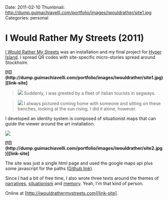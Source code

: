 Date: 2011-02-10
Thumbnail: http://dump.guimachiavelli.com/portfolio/images/iwouldrather/site1.jpg
Categories: personal


# I Would Rather My Streets (2011)

[I Would Rather My Streets][link-site] was an installation and my final project for [Hyper Island](http://hyperisland.com). I spread QR codes with site-specific micro-stories spread around Stockholm.

<b class="site-frame">
[![](http://dump.guimachiavelli.com/portfolio/images/iwouldrather/site1.jpg)][link-site]
</b>

> [![](http://dump.guimachiavelli.com/portfolio/images/iwouldrather/place1.jpg)][link-site]
> Suddenly, I was greeted by a fleet of italian tourists in segways.

> [![](http://dump.guimachiavelli.com/portfolio/images/iwouldrather/place2.jpg)][link-site]
> I always pictured coming home with someone and sitting on these benches, looking at the sun rising. I did it alone, however.

I developed an identity system is composed of situationist maps that can guide the viewer around the art installation.

[![](http://dump.guimachiavelli.com/portfolio/images/iwouldrather/maps.jpg)][link-site]

<b class="site-frame">
[![](http://dump.guimachiavelli.com/portfolio/images/iwouldrather/site2.jpg)][link-site]
</b>

The site was just a single html page and used the google maps api plus some javascript for the paths ([Github link][git]).

Since I had a bit of free time, I also wrote three texts around the themes of [narratives](http://discourse.guimachiavelli.com/dwelling-and-detournement/), [situationism](http://discourse.guimachiavelli.com/site-specific-narratives/) and [memory](http://discourse.guimachiavelli.com/i-would-rather-my-streets/). Yeah, I'm that kind of person.

Online at [http://iwouldrathermystreets.com][link-site].


[link-site]: http://iwouldrathermystreets.com
[git]: http://github.com/guimachiavelli/memorylayer
